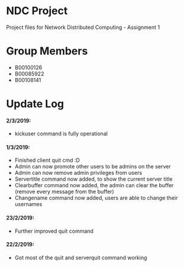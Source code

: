 # NDC Project

Project files for Network Distributed Computing - Assignment 1

# Group Members

- B00100126
- B00085922
- B00108141

# Update Log

#### 2/3/2019:
- kickuser command is fully operational

#### 1/3/2019:
- Finished client quit cmd :D
- Admin can now promote other users to be admins on the server
- Admin can now remove admin privileges from users
- Servertitle command now added, to show the current server title
- Clearbuffer command now added, the admin can clear the buffer (remove every message from the buffer)
- Changename command now added, users are able to change their usernames

#### 23/2/2019:
- Further improved quit command

#### 22/2/2019:
- Got most of the quit and serverquit command working
